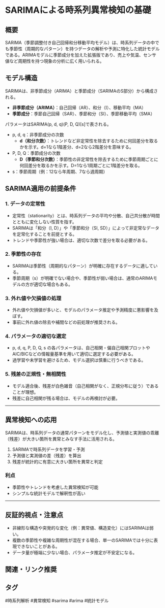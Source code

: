 # SARIMAによる時系列異常検知の基礎

## 概要
SARIMA（季節調整付き自己回帰和分移動平均モデル）は、時系列データの中でも季節性（周期的なパターン）を持つデータの解析や予測に特化した統計モデルである。ARIMAモデルに季節成分を加えた拡張版であり、売上や気温、センサ値など周期性を持つ現象の分析に広く用いられる。

## モデル構造
SARIMAは、非季節成分（ARIMA）と季節成分（SARIMAのS部分）から構成される。
- **非季節成分（ARIMA）**：自己回帰（AR）、和分（I）、移動平均（MA）
- **季節成分**：季節自己回帰（SAR）、季節和分（SI）、季節移動平均（SMA）

パラメータはSARIMA(p, d, q)(P, D, Q)[s]で表される。
- p, d, q：非季節成分の次数
  - **d（和分次数）**：トレンドなど非定常性を除去するために何回差分を取るかを示す。d=1なら1階差分、d=2なら2階差分を意味する。
- P, D, Q：季節成分の次数
  - **D（季節和分次数）**：季節性の非定常性を除去するために季節周期ごとに何回差分を取るかを示す。D=1なら1周期ごとに1階差分を取る。
- s：季節周期（例：12なら年周期、7なら週周期）

## SARIMA適用の前提条件

### 1. データの定常性
- 定常性（stationarity）とは、時系列データの平均や分散、自己共分散が時間とともに変化しない性質を指す。
- SARIMAは「和分（I, D）」や「季節和分（SI, SD）」によって非定常なデータを定常化することを前提とする。
- トレンドや季節性が強い場合は、適切な次数で差分を取る必要がある。

### 2. 季節性の存在
- SARIMAは季節性（周期的なパターン）が明確に存在するデータに適している。
- 季節周期（s）が明確でない場合や、季節性が弱い場合は、通常のARIMAモデルの方が適切な場合もある。

### 3. 外れ値や欠損値の処理
- 外れ値や欠損値が多いと、モデルのパラメータ推定や予測精度に悪影響を及ぼす。
- 事前に外れ値の除去や補間などの前処理が推奨される。

### 4. パラメータの適切な選定
- p, d, q, P, D, Q, s の各パラメータは、自己相関・偏自己相関プロットやAIC/BICなどの情報量基準を用いて適切に選定する必要がある。
- 過学習や未学習を避けるため、モデル選択は慎重に行うべきである。

### 5. 残差の正規性・無相関性
- モデル適合後、残差が白色雑音（自己相関がなく、正規分布に従う）であることが理想。
- 残差に自己相関が残る場合は、モデルの再検討が必要。

---

## 異常検知への応用
SARIMAは、時系列データの通常パターンをモデル化し、予測値と実測値の乖離（残差）が大きい箇所を異常とみなす手法に活用される。
1. SARIMAで時系列データを学習・予測
2. 予測値と実測値の差（残差）を算出
3. 残差が統計的に有意に大きい箇所を異常と判定

### 利点
- 季節性やトレンドを考慮した異常検知が可能
- シンプルな統計モデルで解釈性が高い

---

## 反証的視点・注意点
- 非線形な構造や突発的な変化（例：異常値、構造変化）にはSARIMAは弱い。
- 複数の季節性や複雑な周期性が混在する場合、単一のSARIMAでは十分に表現できないことがある。
- データ量が極端に少ない場合、パラメータ推定が不安定になる。

## 関連・リンク推奨

## タグ
#時系列解析 #異常検知 #sarima #arima #統計モデル

